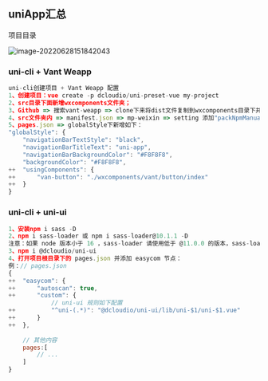 ## uniApp汇总

项目目录

![image-20220628151842043](Z:\Users\blog\book\assets\image-20220628151842043.png)

### uni-cli + Vant Weapp

```javascript
uni-cli创建项目 + Vant Weapp 配置
1、创建项目：vue create -p dcloudio/uni-preset-vue my-project
2、src目录下面新增wxcomponents文件夹；
3、Github => 搜索vant-weapp => clone下来将dist文件复制到wxcomponents目录下并把dist修改成vant名称；
4、src文件夹内 => manifest.json => mp-weixin => setting 添加"packNpmManually": true // 手动打包npm
5、pages.json => globalStyle下新增如下：
"globalStyle": {
	"navigationBarTextStyle": "black",
	"navigationBarTitleText": "uni-app",
	"navigationBarBackgroundColor": "#F8F8F8",
	"backgroundColor": "#F8F8F8",
++	"usingComponents": {
++		"van-button": "./wxcomponents/vant/button/index"
++	}
}

```

### uni-cli + uni-ui

```javascript
1、安装npm i sass -D
2、npm i sass-loader 或 npm i sass-loader@10.1.1 -D
注意：如果 node 版本小于 16 ，sass-loader 请使用低于 @11.0.0 的版本，sass-loader@11.0.0 不支持 vue@2.6.12  (opens new window) 如果 node 版本大于 16 ， sass-loader 建议使用 v8.x 版本
3、npm i @dcloudio/uni-ui
4、打开项目根目录下的 pages.json 并添加 easycom 节点：
例：// pages.json
{
++	"easycom": {
++		"autoscan": true,
++		"custom": {
			// uni-ui 规则如下配置
++			"^uni-(.*)": "@dcloudio/uni-ui/lib/uni-$1/uni-$1.vue"
++		}
++	},
	
	// 其他内容
	pages:[
		// ...
	]
}
```

